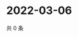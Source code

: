 # 2022-03-06

共 0 条

<!-- BEGIN WEIBO -->
<!-- 最后更新时间 Sun Mar 06 2022 17:13:33 GMT+0800 (China Standard Time) -->

<!-- END WEIBO -->
